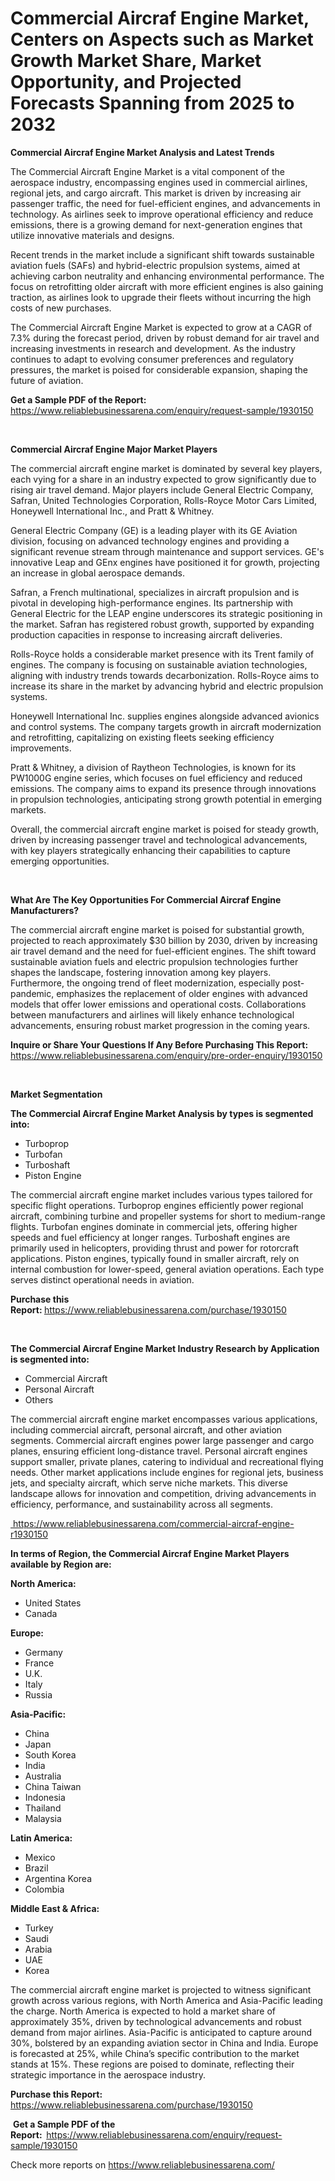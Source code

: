 <p><h1>Commercial Aircraf Engine Market, Centers on Aspects such as Market Growth Market Share, Market Opportunity, and Projected Forecasts Spanning from 2025 to 2032</h1></p><p><strong>Commercial Aircraf Engine Market Analysis and Latest Trends</strong></p>
<p><p>The Commercial Aircraft Engine Market is a vital component of the aerospace industry, encompassing engines used in commercial airlines, regional jets, and cargo aircraft. This market is driven by increasing air passenger traffic, the need for fuel-efficient engines, and advancements in technology. As airlines seek to improve operational efficiency and reduce emissions, there is a growing demand for next-generation engines that utilize innovative materials and designs. </p><p>Recent trends in the market include a significant shift towards sustainable aviation fuels (SAFs) and hybrid-electric propulsion systems, aimed at achieving carbon neutrality and enhancing environmental performance. The focus on retrofitting older aircraft with more efficient engines is also gaining traction, as airlines look to upgrade their fleets without incurring the high costs of new purchases. </p><p>The Commercial Aircraft Engine Market is expected to grow at a CAGR of 7.3% during the forecast period, driven by robust demand for air travel and increasing investments in research and development. As the industry continues to adapt to evolving consumer preferences and regulatory pressures, the market is poised for considerable expansion, shaping the future of aviation.</p></p>
<p><strong>Get a Sample PDF of the Report:&nbsp;</strong> <a href="https://www.reliablebusinessarena.com/enquiry/request-sample/1930150?utm_campaign=1871&utm_medium=2&utm_source=Github&utm_content=ia&utm_term=16012025&utm_id=commercial-aircraf-engine">https://www.reliablebusinessarena.com/enquiry/request-sample/1930150</a></p>
<p>&nbsp;</p>
<p><strong>Commercial Aircraf Engine Major Market Players</strong></p>
<p><p>The commercial aircraft engine market is dominated by several key players, each vying for a share in an industry expected to grow significantly due to rising air travel demand. Major players include General Electric Company, Safran, United Technologies Corporation, Rolls-Royce Motor Cars Limited, Honeywell International Inc., and Pratt & Whitney.</p><p>General Electric Company (GE) is a leading player with its GE Aviation division, focusing on advanced technology engines and providing a significant revenue stream through maintenance and support services. GE's innovative Leap and GEnx engines have positioned it for growth, projecting an increase in global aerospace demands.</p><p>Safran, a French multinational, specializes in aircraft propulsion and is pivotal in developing high-performance engines. Its partnership with General Electric for the LEAP engine underscores its strategic positioning in the market. Safran has registered robust growth, supported by expanding production capacities in response to increasing aircraft deliveries.</p><p>Rolls-Royce holds a considerable market presence with its Trent family of engines. The company is focusing on sustainable aviation technologies, aligning with industry trends towards decarbonization. Rolls-Royce aims to increase its share in the market by advancing hybrid and electric propulsion systems.</p><p>Honeywell International Inc. supplies engines alongside advanced avionics and control systems. The company targets growth in aircraft modernization and retrofitting, capitalizing on existing fleets seeking efficiency improvements.</p><p>Pratt & Whitney, a division of Raytheon Technologies, is known for its PW1000G engine series, which focuses on fuel efficiency and reduced emissions. The company aims to expand its presence through innovations in propulsion technologies, anticipating strong growth potential in emerging markets.</p><p>Overall, the commercial aircraft engine market is poised for steady growth, driven by increasing passenger travel and technological advancements, with key players strategically enhancing their capabilities to capture emerging opportunities.</p></p>
<p>&nbsp;</p>
<p><strong>What Are The Key Opportunities For Commercial Aircraf Engine Manufacturers?</strong></p>
<p><p>The commercial aircraft engine market is poised for substantial growth, projected to reach approximately $30 billion by 2030, driven by increasing air travel demand and the need for fuel-efficient engines. The shift toward sustainable aviation fuels and electric propulsion technologies further shapes the landscape, fostering innovation among key players. Furthermore, the ongoing trend of fleet modernization, especially post-pandemic, emphasizes the replacement of older engines with advanced models that offer lower emissions and operational costs. Collaborations between manufacturers and airlines will likely enhance technological advancements, ensuring robust market progression in the coming years.</p></p>
<p><strong>Inquire or Share Your Questions If Any Before Purchasing This Report:</strong> <a href="https://www.reliablebusinessarena.com/enquiry/pre-order-enquiry/1930150?utm_campaign=1871&utm_medium=2&utm_source=Github&utm_content=ia&utm_term=16012025&utm_id=commercial-aircraf-engine">https://www.reliablebusinessarena.com/enquiry/pre-order-enquiry/1930150</a></p>
<p>&nbsp;</p>
<p><strong>Market Segmentation</strong></p>
<p><strong>The Commercial Aircraf Engine Market Analysis by types is segmented into:</strong></p>
<p><ul><li>Turboprop</li><li>Turbofan</li><li>Turboshaft</li><li>Piston Engine</li></ul></p>
<p><p>The commercial aircraft engine market includes various types tailored for specific flight operations. Turboprop engines efficiently power regional aircraft, combining turbine and propeller systems for short to medium-range flights. Turbofan engines dominate in commercial jets, offering higher speeds and fuel efficiency at longer ranges. Turboshaft engines are primarily used in helicopters, providing thrust and power for rotorcraft applications. Piston engines, typically found in smaller aircraft, rely on internal combustion for lower-speed, general aviation operations. Each type serves distinct operational needs in aviation.</p></p>
<p><strong>Purchase this Report:&nbsp;</strong><a href="https://www.reliablebusinessarena.com/purchase/1930150?utm_campaign=1871&utm_medium=2&utm_source=Github&utm_content=ia&utm_term=16012025&utm_id=commercial-aircraf-engine">https://www.reliablebusinessarena.com/purchase/1930150</a></p>
<p>&nbsp;</p>
<p><strong>The Commercial Aircraf Engine Market Industry Research by Application is segmented into:</strong></p>
<p><ul><li>Commercial Aircraft</li><li>Personal Aircraft</li><li>Others</li></ul></p>
<p><p>The commercial aircraft engine market encompasses various applications, including commercial aircraft, personal aircraft, and other aviation segments. Commercial aircraft engines power large passenger and cargo planes, ensuring efficient long-distance travel. Personal aircraft engines support smaller, private planes, catering to individual and recreational flying needs. Other market applications include engines for regional jets, business jets, and specialty aircraft, which serve niche markets. This diverse landscape allows for innovation and competition, driving advancements in efficiency, performance, and sustainability across all segments.</p></p>
<p><a href="https://www.reliablebusinessarena.com/commercial-aircraf-engine-r1930150?utm_campaign=1871&utm_medium=2&utm_source=Github&utm_content=ia&utm_term=16012025&utm_id=commercial-aircraf-engine">&nbsp;https://www.reliablebusinessarena.com/commercial-aircraf-engine-r1930150</a></p>
<p><strong>In terms of Region, the Commercial Aircraf Engine Market Players available by Region are:</strong></p>
<p>
    <p> <strong> North America: </strong>
        <ul>
            <li>United States</li>
            <li>Canada</li>
        </ul>
        </p> 
    <p> <strong> Europe: </strong>
        <ul>
            <li>Germany</li>
            <li>France</li>
            <li>U.K.</li>
            <li>Italy</li>
            <li>Russia</li>
        </ul>
        </p> 
    <p> <strong> Asia-Pacific: </strong>
        <ul>
            <li>China</li>
            <li>Japan</li>
            <li>South Korea</li>
            <li>India</li>
            <li>Australia</li>
            <li>China Taiwan</li>
            <li>Indonesia</li>
            <li>Thailand</li>
            <li>Malaysia</li>
        </ul>
        </p> 
    <p> <strong> Latin America: </strong>
        <ul>
            <li>Mexico</li>
            <li>Brazil</li>
            <li>Argentina Korea</li>
            <li>Colombia</li>
        </ul>
        </p> 
    <p> <strong> Middle East & Africa: </strong>
        <ul>
            <li>Turkey</li>
            <li>Saudi</li>
            <li>Arabia</li>
            <li>UAE</li>
            <li>Korea</li>
        </ul>
    </p>
    </p>
<p><p>The commercial aircraft engine market is projected to witness significant growth across various regions, with North America and Asia-Pacific leading the charge. North America is expected to hold a market share of approximately 35%, driven by technological advancements and robust demand from major airlines. Asia-Pacific is anticipated to capture around 30%, bolstered by an expanding aviation sector in China and India. Europe is forecasted at 25%, while China’s specific contribution to the market stands at 15%. These regions are poised to dominate, reflecting their strategic importance in the aerospace industry.</p></p>
<p><strong>Purchase this Report: </strong><a href="https://www.reliablebusinessarena.com/purchase/1930150?utm_campaign=1871&utm_medium=2&utm_source=Github&utm_content=ia&utm_term=16012025&utm_id=commercial-aircraf-engine">https://www.reliablebusinessarena.com/purchase/1930150</a></p>
<p>&nbsp;<strong>Get a Sample PDF of the Report:&nbsp;&nbsp;</strong><a href="https://www.reliablebusinessarena.com/enquiry/request-sample/1930150?utm_campaign=1871&utm_medium=2&utm_source=Github&utm_content=ia&utm_term=16012025&utm_id=commercial-aircraf-engine">https://www.reliablebusinessarena.com/enquiry/request-sample/1930150</a></p>
<p><strong></strong></p>
<p>Check more reports on <a href="https://www.reliablebusinessarena.com/?utm_campaign=1871&utm_medium=2&utm_source=Github&utm_content=ia&utm_term=16012025&utm_id=commercial-aircraf-engine">https://www.reliablebusinessarena.com/</a></p>